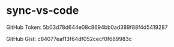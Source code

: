 # sync-vs-code
GitHub Token: 5b03d78d644e08c8694bb0ad389f88f4d5419287

GitHub Gist: c84077eaf13f64df052cecf0f689983c

